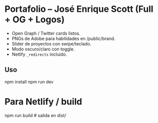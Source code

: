 # Portafolio – José Enrique Scott (Full + OG + Logos)
- Open Graph / Twitter cards listos.
- PNGs de Adobe para habilidades en /public/brand.
- Slider de proyectos con swipe/teclado.
- Modo oscuro/claro con toggle.
- Netlify `_redirects` incluido.

## Uso
npm install
npm run dev
# Para Netlify / build
npm run build  # salida en dist/
